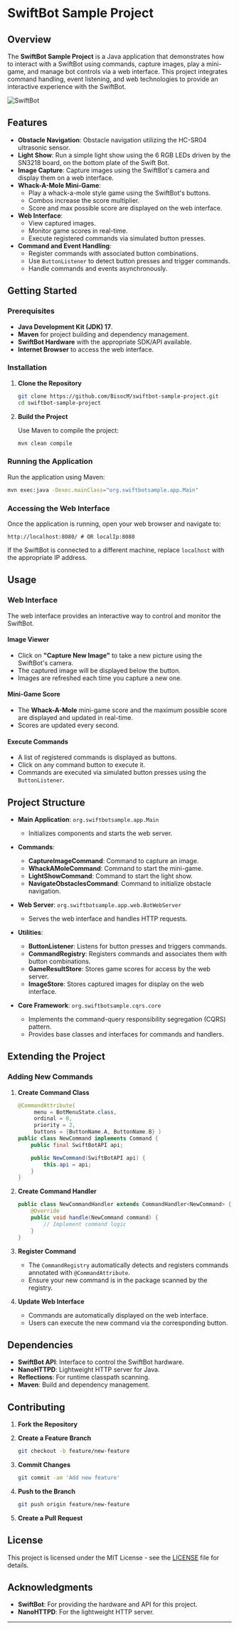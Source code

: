 # SwiftBot Sample Project

## Overview

The **SwiftBot Sample Project** is a Java application that demonstrates how to interact with a SwiftBot using commands, capture images, play a mini-game, and manage bot controls via a web interface. This project integrates command handling, event listening, and web technologies to provide an interactive experience with the SwiftBot.

![SwiftBot](https://imagedelivery.net/yMVZazkXH-qQOiCSpkNtBA/9c2e6753-23d7-4afd-6146-0454bea10d00/public) <!-- Replace with an actual image URL if available -->

## Features

- **Obstacle Navigation**: Obstacle navigation utilizing the HC-SR04 ultrasonic sensor.
- **Light Show**: Run a simple light show using the 6 RGB LEDs driven by the SN3218 board, on the bottom plate of the Swift Bot.
- **Image Capture**: Capture images using the SwiftBot's camera and display them on a web interface.
- **Whack-A-Mole Mini-Game**:
    - Play a whack-a-mole style game using the SwiftBot's buttons.
    - Combos increase the score multiplier.
    - Score and max possible score are displayed on the web interface.
- **Web Interface**:
    - View captured images.
    - Monitor game scores in real-time.
    - Execute registered commands via simulated button presses.
- **Command and Event Handling**:
    - Register commands with associated button combinations.
    - Use `ButtonListener` to detect button presses and trigger commands.
    - Handle commands and events asynchronously.

## Getting Started

### Prerequisites

- **Java Development Kit (JDK) 17**.
- **Maven** for project building and dependency management.
- **SwiftBot Hardware** with the appropriate SDK/API available.
- **Internet Browser** to access the web interface.

### Installation

1. **Clone the Repository**

   ```bash
   git clone https://github.com/BisocM/swiftbot-sample-project.git
   cd swiftbot-sample-project
   ```

2. **Build the Project**

   Use Maven to compile the project:

   ```bash
   mvn clean compile
   ```

### Running the Application

Run the application using Maven:

```bash
mvn exec:java -Dexec.mainClass="org.swiftbotsample.app.Main"
```

### Accessing the Web Interface

Once the application is running, open your web browser and navigate to:

```
http://localhost:8080/ # OR localIp:8080
```

If the SwiftBot is connected to a different machine, replace `localhost` with the appropriate IP address.

## Usage

### Web Interface

The web interface provides an interactive way to control and monitor the SwiftBot.

#### Image Viewer

- Click on **"Capture New Image"** to take a new picture using the SwiftBot's camera.
- The captured image will be displayed below the button.
- Images are refreshed each time you capture a new one.

#### Mini-Game Score

- The **Whack-A-Mole** mini-game score and the maximum possible score are displayed and updated in real-time.
- Scores are updated every second.

#### Execute Commands

- A list of registered commands is displayed as buttons.
- Click on any command button to execute it.
- Commands are executed via simulated button presses using the `ButtonListener`.

## Project Structure

- **Main Application**: `org.swiftbotsample.app.Main`
    - Initializes components and starts the web server.

- **Commands**:
    - **CaptureImageCommand**: Command to capture an image.
    - **WhackAMoleCommand**: Command to start the mini-game.
    - **LightShowCommand**: Command to start the light show.
    - **NavigateObstaclesCommand**: Command to initialize obstacle navigation.

- **Web Server**: `org.swiftbotsample.app.web.BotWebServer`
    - Serves the web interface and handles HTTP requests.

- **Utilities**:
    - **ButtonListener**: Listens for button presses and triggers commands.
    - **CommandRegistry**: Registers commands and associates them with button combinations.
    - **GameResultStore**: Stores game scores for access by the web server.
    - **ImageStore**: Stores captured images for display on the web interface.

- **Core Framework**: `org.swiftbotsample.cqrs.core`
    - Implements the command-query responsibility segregation (CQRS) pattern.
    - Provides base classes and interfaces for commands and handlers.

## Extending the Project

### Adding New Commands

1. **Create Command Class**

   ```java
   @CommandAttribute(
        menu = BotMenuState.class,
        ordinal = 0,
        priority = 2,
        buttons = {ButtonName.A, ButtonName.B} )
   public class NewCommand implements Command {
       public final SwiftBotAPI api;

       public NewCommand(SwiftBotAPI api) {
           this.api = api;
       }
   }
   ```

2. **Create Command Handler**

   ```java
   public class NewCommandHandler extends CommandHandler<NewCommand> {
       @Override
       public void handle(NewCommand command) {
           // Implement command logic
       }
   }
   ```

3. **Register Command**

    - The `CommandRegistry` automatically detects and registers commands annotated with `@CommandAttribute`.
    - Ensure your new command is in the package scanned by the registry.

4. **Update Web Interface**

    - Commands are automatically displayed on the web interface.
    - Users can execute the new command via the corresponding button.

## Dependencies

- **SwiftBot API**: Interface to control the SwiftBot hardware.
- **NanoHTTPD**: Lightweight HTTP server for Java.
- **Reflections**: For runtime classpath scanning.
- **Maven**: Build and dependency management.

## Contributing

1. **Fork the Repository**
2. **Create a Feature Branch**

   ```bash
   git checkout -b feature/new-feature
   ```

3. **Commit Changes**

   ```bash
   git commit -am 'Add new feature'
   ```

4. **Push to the Branch**

   ```bash
   git push origin feature/new-feature
   ```

5. **Create a Pull Request**

## License

This project is licensed under the MIT License - see the [LICENSE](LICENSE) file for details.

## Acknowledgments

- **SwiftBot**: For providing the hardware and API for this project.
- **NanoHTTPD**: For the lightweight HTTP server.

---